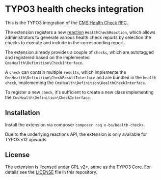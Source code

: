 # TYPO3 health checks integration

This is the TYPO3 integration of the [CMS Health Check RFC](https://github.com/cms-health-project/health-check-rfc).

The extension registers a new [reaction](https://docs.typo3.org/c/typo3/cms-reactions/main/en-us/Index.html)
`HealthCheckReaction`, which allows administrators to generate various health
check reports by selection the checks to execute and include in the
corresponding report.

The extension already provides a couple of `checks`, which are autotagged
and registered based on the implemented `CmsHealth\Definition\CheckInterface`.

A `check` can contain multiple `results`, which implemente the
`CmsHealth\Definition\CheckResultInterface` and are bundled in the
`health check`, implementing the `CmsHealth\Definition\HealthCheckInterface`.

To register a new `check`, it's sufficient to create a new class implementing
the `CmsHealth\Definition\CheckInterface`.

## Installation

Install the extension via composer `composer req o-ba/health-checks`.

Due to the underlying reactions API, the extension is only available for TYPO3
v12 upwards.

## License

The extension is licensed under GPL v2+, same as the TYPO3 Core. For details
see the [LICENSE](https://github.com/o-ba/fe-login-mode/blob/main/LICENSE)
file in this repository.
